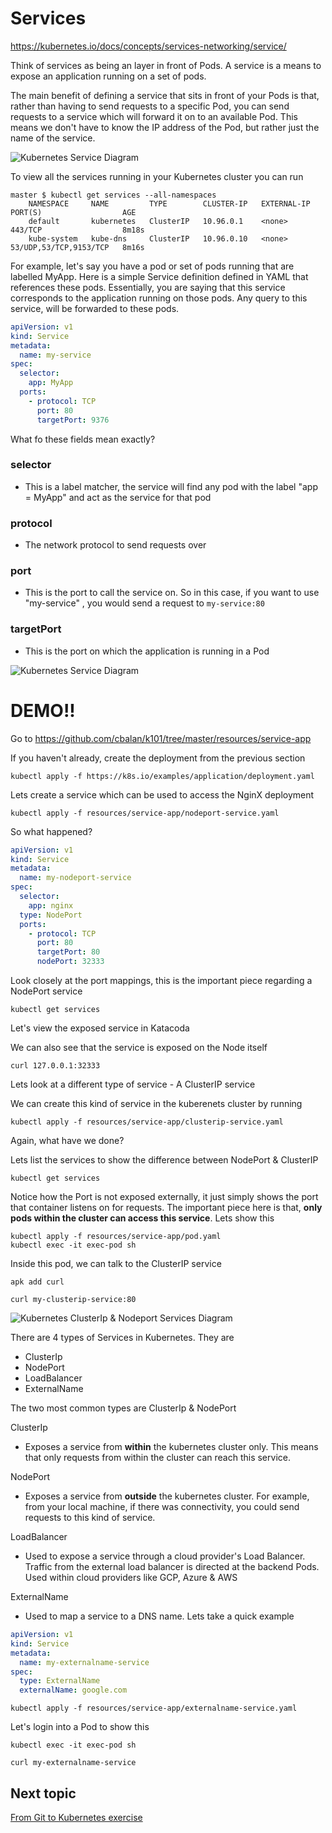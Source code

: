 # Services
https://kubernetes.io/docs/concepts/services-networking/service/

Think of services as being an layer in front of Pods. A service is a means to expose an application running on a set of pods.

The main benefit of defining a service that sits in front of your Pods is that, rather than having to send requests to a specific Pod,
you can send requests to a service which will forward it on to an available Pod. This means we don't have to know the IP address of the Pod, but rather just the name of the service.

![Kubernetes Service Diagram](images/kube-services.jpeg?raw=true "Kubernetes Services")

To view all the services running in your Kubernetes cluster you can run

```
master $ kubectl get services --all-namespaces
    NAMESPACE     NAME         TYPE        CLUSTER-IP   EXTERNAL-IP   PORT(S)                  AGE
    default       kubernetes   ClusterIP   10.96.0.1    <none>        443/TCP                  8m18s
    kube-system   kube-dns     ClusterIP   10.96.0.10   <none>        53/UDP,53/TCP,9153/TCP   8m16s
```

For example, let's say you have a pod or set of pods running that are labelled MyApp. Here is a simple Service definition defined in YAML that references these pods.
Essentially, you are saying that this service corresponds to the application running on those pods. Any query to this service, will be forwarded to these pods.

```yaml
apiVersion: v1
kind: Service
metadata:
  name: my-service
spec:
  selector:
    app: MyApp
  ports:
    - protocol: TCP
      port: 80
      targetPort: 9376
```

What fo these fields mean exactly?

### selector
 - This is a label matcher, the service will find any pod with the label "app = MyApp" and act as the service for that pod
### protocol
- The network protocol to send requests over
### port
- This is the port to call the service on. So in this case, if you want to use "my-service" , you would send a request to ``my-service:80``
### targetPort
 - This is the port on which the application is running in a Pod

![Kubernetes Service Diagram](images/kube-services-ports.jpeg?raw=true "Kubernetes Services")

# DEMO!!

Go to https://github.com/cbalan/k101/tree/master/resources/service-app

If you haven't already, create the deployment from the previous section

```
kubectl apply -f https://k8s.io/examples/application/deployment.yaml
```

Lets create a service which can be used to access the NginX deployment

```
kubectl apply -f resources/service-app/nodeport-service.yaml
```

So what happened?

```yaml
apiVersion: v1
kind: Service
metadata:
  name: my-nodeport-service
spec:
  selector:
    app: nginx
  type: NodePort
  ports:
    - protocol: TCP
      port: 80
      targetPort: 80
      nodePort: 32333
```

Look closely at the port mappings, this is the important piece regarding a NodePort service
```
kubectl get services
```

Let's view the exposed service in Katacoda

We can also see that the service is exposed on the Node itself

```
curl 127.0.0.1:32333
```

Lets look at a different type of service - A ClusterIP service

We can create this kind of service in the kuberenets cluster by running

```kubectl apply -f resources/service-app/clusterip-service.yaml```

Again, what have we done?

Lets list the services to show the difference between NodePort & ClusterIP

```
kubectl get services
```

Notice how the Port is not exposed externally, it just simply shows the port that container listens on for requests. The important piece here is that,
**only pods within the cluster can access this service**. Lets show this

```
kubectl apply -f resources/service-app/pod.yaml
kubectl exec -it exec-pod sh
```

Inside this pod, we can talk to the ClusterIP service

```
apk add curl

curl my-clusterip-service:80
```

![Kubernetes ClusterIp & Nodeport Services Diagram](images/servicesK8s.jpeg?raw=true "Kubernetes Services")


There are 4 types of Services in Kubernetes. They are
- ClusterIp
- NodePort
- LoadBalancer
- ExternalName


The two most common types are ClusterIp & NodePort

ClusterIp
- Exposes a service from **within** the kubernetes cluster only. This means that only requests from within the cluster can reach this service.

NodePort
- Exposes a service from **outside** the kubernetes cluster. For example, from your local machine, if there was connectivity, you could send requests to this
kind of service.

LoadBalancer
- Used to expose a service through a cloud provider's Load Balancer. Traffic from the external load balancer is directed at the backend Pods. Used within cloud providers
like GCP, Azure & AWS

ExternalName
- Used to map a service to a DNS name. Lets take a quick example

```yaml
apiVersion: v1
kind: Service
metadata:
  name: my-externalname-service
spec:
  type: ExternalName
  externalName: google.com
```


```
kubectl apply -f resources/service-app/externalname-service.yaml
```

Let's login into a Pod to show this

```
kubectl exec -it exec-pod sh

curl my-externalname-service
```

## Next topic 
[From Git to Kubernetes exercise](5_git2kube.md)
